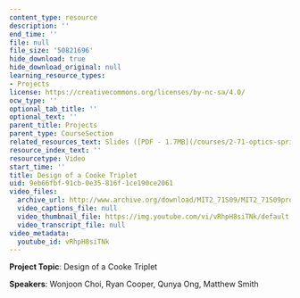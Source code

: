 ```yaml
---
content_type: resource
description: ''
end_time: ''
file: null
file_size: '50821696'
hide_download: true
hide_download_original: null
learning_resource_types:
- Projects
license: https://creativecommons.org/licenses/by-nc-sa/4.0/
ocw_type: ''
optional_tab_title: ''
optional_text: ''
parent_title: Projects
parent_type: CourseSection
related_resources_text: Slides ([PDF - 1.7MB](/courses/2-71-optics-spring-2009/resources/mit2_71s09_sw06))
resource_index_text: ''
resourcetype: Video
start_time: ''
title: Design of a Cooke Triplet
uid: 9eb66fbf-91cb-0e35-816f-1ce190ce2061
video_files:
  archive_url: http://www.archive.org/download/MIT2_71S09/MIT2_71S09proj6_300k.mp4
  video_captions_file: null
  video_thumbnail_file: https://img.youtube.com/vi/vRhpH8siTNk/default.jpg
  video_transcript_file: null
video_metadata:
  youtube_id: vRhpH8siTNk
---
```


**Project Topic**: Design of a Cooke Triplet

**Speakers**: Wonjoon Choi, Ryan Cooper, Qunya Ong, Matthew Smith

